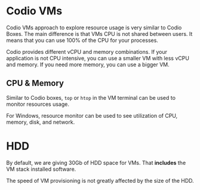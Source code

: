 # Codio VMs

Codio VMs approach to explore resource usage is very similar to Codio Boxes. The main difference is that VMs CPU is not shared between users. It means that you can use 100% of the CPU for your processes.

Codio provides different vCPU and memory combinations. If your application is not CPU intensive, you can use a smaller VM with less vCPU and memory. If you need more memory, you can use a bigger VM.

## CPU & Memory

Similar to Codio boxes, `top` or `htop` in the VM terminal can be used to monitor resources usage.

For Windows, resource monitor can be used to see utilization of CPU, memory, disk, and network.

# HDD

By default, we are giving 30Gb of HDD space for VMs. That **includes** the VM stack installed software.

The speed of VM provisioning is not greatly affected by the size of the HDD.
